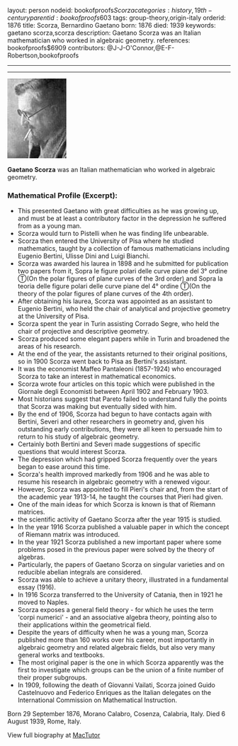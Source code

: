 layout: person
nodeid: bookofproofs$Scorza
categories: history,19th-century
parentid: bookofproofs$603
tags: group-theory,origin-italy
orderid: 1876
title: Scorza, Bernardino Gaetano
born: 1876
died: 1939
keywords: gaetano scorza,scorza
description: Gaetano Scorza was an Italian mathematician who worked in algebraic geometry.
references: bookofproofs$6909
contributors: @J-J-O'Connor,@E-F-Robertson,bookofproofs

---



---

![Scorza.jpg](https://github.com/bookofproofs/bookofproofs.github.io/blob/main/_sources/_assets/images/portraits/Scorza.jpg?raw=true)

**Gaetano Scorza** was an Italian mathematician who worked in algebraic geometry.

### Mathematical Profile (Excerpt):
* This presented Gaetano with great difficulties as he was growing up, and must be at least a contributory factor in the depression he suffered from as a young man.
* Scorza would turn to Pistelli when he was finding life unbearable.
* Scorza then entered the University of Pisa where he studied mathematics, taught by a collection of famous mathematicians including Eugenio Bertini, Ulisse Dini and Luigi Bianchi.
* Scorza was awarded his laurea in 1898 and he submitted for publication two papers from it, Sopra le figure polari delle curve piane del 3° ordine Ⓣ(On the polar figures of plane curves of the 3rd order) and Sopra la teoria delle figure polari delle curve piane del 4° ordine Ⓣ(On the theory of the polar figures of plane curves of the 4th order).
* After obtaining his laurea, Scorza was appointed as an assistant to Eugenio Bertini, who held the chair of analytical and projective geometry at the University of Pisa.
* Scorza spent the year in Turin assisting Corrado Segre, who held the chair of projective and descriptive geometry.
* Scorza produced some elegant papers while in Turin and broadened the areas of his research.
* At the end of the year, the assistants returned to their original positions, so in 1900 Scorza went back to Pisa as Bertini's assistant.
* It was the economist Maffeo Pantaleoni (1857-1924) who encouraged Scorza to take an interest in mathematical economics.
* Scorza wrote four articles on this topic which were published in the Giornale degli Economisti between April 1902 and February 1903.
* Most historians suggest that Pareto failed to understand fully the points that Scorza was making but eventually sided with him.
* By the end of 1906, Scorza had begun to have contacts again with Bertini, Severi and other researchers in geometry and, given his outstanding early contributions, they were all keen to persuade him to return to his study of algebraic geometry.
* Certainly both Bertini and Severi made suggestions of specific questions that would interest Scorza.
* The depression which had gripped Scorza frequently over the years began to ease around this time.
* Scorza's health improved markedly from 1906 and he was able to resume his research in algebraic geometry with a renewed vigour.
* However, Scorza was appointed to fill Pieri's chair and, from the start of the academic year 1913-14, he taught the courses that Pieri had given.
* One of the main ideas for which Scorza is known is that of Riemann matrices.
* the scientific activity of Gaetano Scorza after the year 1915 is studied.
* In the year 1916 Scorza published a valuable paper in which the concept of Riemann matrix was introduced.
* In the year 1921 Scorza published a new important paper where some problems posed in the previous paper were solved by the theory of algebras.
* Particularly, the papers of Gaetano Scorza on singular varieties and on reducible abelian integrals are considered.
* Scorza was able to achieve a unitary theory, illustrated in a fundamental essay (1916).
* In 1916 Scorza transferred to the University of Catania, then in 1921 he moved to Naples.
* Scorza exposes a general field theory - for which he uses the term 'corpi numerici' - and an associative algebra theory, pointing also to their applications within the geometrical field.
* Despite the years of difficulty when he was a young man, Scorza published more than 160 works over his career, most importantly in algebraic geometry and related algebraic fields, but also very many general works and textbooks.
* The most original paper is the one in which Scorza apparently was the first to investigate which groups can be the union of a finite number of their proper subgroups.
* In 1909, following the death of Giovanni Vailati, Scorza joined Guido Castelnuovo and Federico Enriques as the Italian delegates on the International Commission on Mathematical Instruction.

Born 29 September 1876, Morano Calabro, Cosenza, Calabria, Italy. Died 6 August 1939, Rome, Italy.

View full biography at [MacTutor](https://mathshistory.st-andrews.ac.uk/Biographies/Scorza/)
